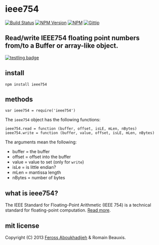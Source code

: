 # ieee754
[![Build Status](http://img.shields.io/travis/feross/ieee754.svg)](https://travis-ci.org/feross/ieee754)
[![NPM Version](http://img.shields.io/npm/v/ieee754.svg)](https://npmjs.org/package/ieee754)
[![NPM](http://img.shields.io/npm/dm/ieee754.svg)](https://npmjs.org/package/ieee754)
[![Gittip](http://img.shields.io/gittip/feross.svg)](https://www.gittip.com/feross/)

## Read/write IEEE754 floating point numbers from/to a Buffer or array-like object.

[![testling badge](https://ci.testling.com/feross/ieee754.png)](https://ci.testling.com/feross/ieee754)

## install

```
npm install ieee754
```

## methods

`var ieee754 = require('ieee754')`

The `ieee754` object has the following functions:

```
ieee754.read = function (buffer, offset, isLE, mLen, nBytes)
ieee754.write = function (buffer, value, offset, isLE, mLen, nBytes)
```

The arguments mean the following:

- buffer = the buffer
- offset = offset into the buffer
- value = value to set (only for `write`)
- isLe = is little endian?
- mLen = mantissa length
- nBytes = number of bytes

## what is ieee754?

The IEEE Standard for Floating-Point Arithmetic (IEEE 754) is a technical standard for floating-point computation. [Read more](http://en.wikipedia.org/wiki/IEEE_floating_point).

## mit license

Copyright (C) 2013 [Feross Aboukhadijeh](http://feross.org) & Romain Beauxis.
